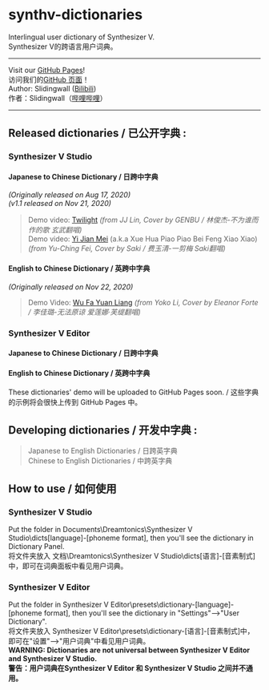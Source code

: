 # synthv-dictionaries
Interlingual user dictionary of Synthesizer V.   
Synthesizer V的跨语言用户词典。
***
Visit our [GitHub Pages](https://slidingwall.github.io/synthv-dictionaries)!  
访问我们的[GitHub 页面](https://slidingwall.github.io/synthv-dictionaries)！  
Author: Slidingwall ([Bilibili](https://space.bilibili.com/141232009))  
作者：Slidingwall（[哔哩哔哩](https://space.bilibili.com/141232009)）  
***
## Released dictionaries / 已公开字典 :
### Synthesizer V Studio
#### Japanese to Chinese Dictionary / 日跨中字典 
*(Originally released on Aug 17, 2020)*  
*(v1.1 released on Nov 21, 2020)*  
> Demo video: [Twilight](https://www.bilibili.com/video/BV1y54y1U7Re) *(from JJ Lin, Cover by GENBU / 林俊杰-不为谁而作的歌 玄武翻唱)*  
> Demo video: [Yi Jian Mei](https://www.bilibili.com/video/BV1rp4y1v7Hj) (a.k.a Xue Hua Piao Piao Bei Feng Xiao Xiao) *(from Yu-Ching Fei, Cover by Saki / 费玉清-一剪梅 Saki翻唱)*  
#### English to Chinese Dictionary / 英跨中字典 
*(Originally released on Nov 22, 2020)*  
> Demo Video: [Wu Fa Yuan Liang](https://www.bilibili.com/video/BV1Ta4y1x7P7) *(from Yoko Li, Cover by Eleanor Forte / 李佳璐-无法原谅 爱莲娜·芙缇翻唱)*
### Synthesizer V Editor
#### Japanese to Chinese Dictionary / 日跨中字典 
#### English to Chinese Dictionary / 英跨中字典 
These dictionaries' demo will be uploaded to GitHub Pages soon. / 这些字典的示例将会很快上传到 GitHub Pages 中。  
## Developing dictionaries / 开发中字典 : 
> Japanese to English Dictionaries / 日跨英字典  
> Chinese to English Dictionaries / 中跨英字典  
## How to use / 如何使用
### Synthesizer V Studio
Put the folder in Documents\Dreamtonics\Synthesizer V Studio\dicts\[language]-[phoneme format], then you'll see the dictionary in Dictionary Panel.  
将文件夹放入 文档\Dreamtonics\Synthesizer V Studio\dicts\[语言]-[音素制式]中，即可在词典面板中看见用户词典。  
### Synthesizer V Editor
Put the folder in Synthesizer V Editor\presets\dictionary-[language]-[phoneme format], then you'll see the dictionary in "Settings"-->"User Dictionary".  
将文件夹放入 Synthesizer V Editor\presets\dictionary-[语言]-[音素制式]中，即可在"设置"-->"用户词典"中看见用户词典。  
**WARNING: Dictionaries are not universal between Synthesizer V Editor and Synthesizer V Studio.**  
**警告：用户词典在Synthesizer V Editor 和 Synthesizer V Studio 之间并不通用。**   

